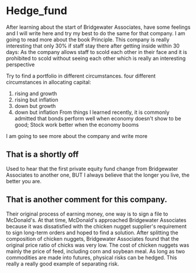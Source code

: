 # Hedge_fund
After learning about the start of Bridgewater Associates, have some feelings and I will write here and try my best to do the same for that company.
I am going to read more about the book Principle. 
This company is really interesting that only 30% if staff stay there after getting inside within 30 days:
As the company allows staff to scold each other in their face and it is prohibited to scold without seeing each other which is really an interesting perspective



Try to find a portfolio in different circumstances. 
four different circumstances in allocating capital:
1. rising and growth
2. rising but inflation
3. down but growth 
4. down but inflation
From things I learned recently, it is commonly admitted that bonds perform well when economy doesn't show to be good; Stock work better when the economy booms

I am going to see more about the company and write more

That is a shortly off 
---------------------------------

Used to hear that the first private equity fund change from Bridgewater Associates to another one, BUT I always believe that the longer you live, the better you are. 

That is another comment for this company.  
-----------------------------------
Their original process of earning money, one way is to sign a file to McDonald's. 
At that time, McDonald's approached Bridgewater Associates because it was dissatisfied with the chicken nugget supplier's requirement to sign long-term orders and hoped to find a solution. After splitting the composition of chicken nuggets, Bridgewater Associates found that the original price ratio of chicks was very low. The cost of chicken nuggets was mainly the price of feed, including corn and soybean meal. As long as two commodities are made into futures, physical risks can be hedged.
This really a really good example of separating risk. 
